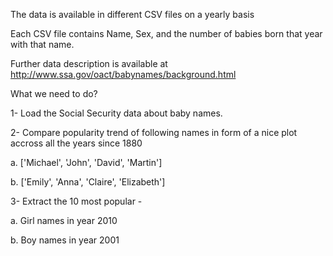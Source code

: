 The data is available in different CSV files on a yearly basis

Each CSV file contains Name, Sex, and the number of babies born that year with that name. 

Further data description is available at http://www.ssa.gov/oact/babynames/background.html

What we need to do?

1- Load the Social Security data about baby names.

2- Compare popularity trend of following names in form of a nice plot accross all the years since 1880

   a. ['Michael', 'John', 'David', 'Martin']
   
   b. ['Emily', 'Anna', 'Claire', 'Elizabeth']
   
3- Extract the 10 most popular -

   a. Girl names in year 2010
   
   b. Boy names in year 2001
